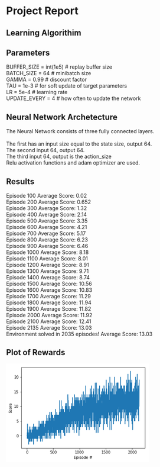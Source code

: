 
# Project Report


## Learning Algorithim

## Parameters

BUFFER_SIZE = int(1e5)  # replay buffer size<br/>
BATCH_SIZE = 64         # minibatch size<br/>
GAMMA = 0.99            # discount factor<br/>
TAU = 1e-3              # for soft update of target parameters<br/>
LR = 5e-4               # learning rate<br/>
UPDATE_EVERY = 4        # how often to update the network<br/>

## Neural Network Archetecture

The Neural Network consists of three fully connected layers.<br/>  
The first has an input size equal to the state size, output 64.<br/> 
The second input 64, output 64.<br/> 
The third input 64, output is the action_size<br/> 
Relu activation functions and adam optimizer are used.

## Results

Episode 100	Average Score: 0.02<br/>
Episode 200	Average Score: 0.652<br/>
Episode 300	Average Score: 1.32<br/>
Episode 400	Average Score: 2.14<br/>
Episode 500	Average Score: 3.35<br/> 
Episode 600	Average Score: 4.21<br/>
Episode 700	Average Score: 5.17<br/> 
Episode 800	Average Score: 6.23<br/> 
Episode 900	Average Score: 6.46<br/>
Episode 1000	Average Score: 8.18<br/> 
Episode 1100	Average Score: 8.01<br/>
Episode 1200	Average Score: 8.91<br/>
Episode 1300	Average Score: 9.71<br/>
Episode 1400	Average Score: 8.74<br/>
Episode 1500	Average Score: 10.56<br/> 
Episode 1600	Average Score: 10.83<br/>
Episode 1700	Average Score: 11.29<br/> 
Episode 1800	Average Score: 11.94<br/> 
Episode 1900	Average Score: 11.82<br/> 
Episode 2000	Average Score: 11.92<br/> 
Episode 2100	Average Score: 12.41<br/> 
Episode 2135	Average Score: 13.03<br/>
Environment solved in 2035 episodes!	Average Score: 13.03<br/>

## Plot of Rewards
![Plot of Rewards](plot.png)
